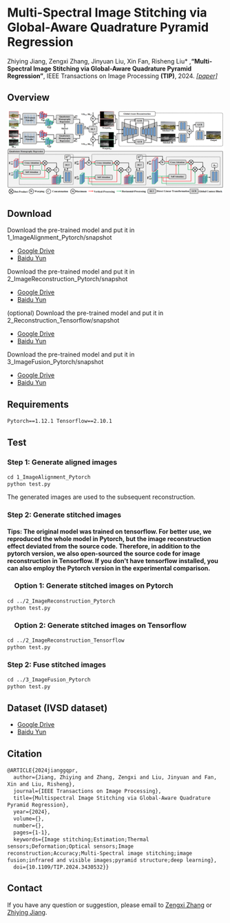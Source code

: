 # Multi-Spectral Image Stitching via Global-Aware Quadrature Pyramid Regression


Zhiying Jiang, Zengxi Zhang, Jinyuan Liu, Xin Fan, Risheng Liu* ,**“Multi-Spectral Image Stitching via Global-Aware Quadrature Pyramid Regression”**, IEEE Transactions on Image Processing **(TIP)**, 2024. [*[paper]*](https://ieeexplore.ieee.org/document/10609325)
## Overview
![Abstract](figures/structure.png)

## Download

Download the pre-trained model and put it in 1_ImageAlignment_Pytorch/snapshot
  - [Google Drive](https://drive.google.com/file/d/1HpiEB2KvUKBvzX1n-TAHsh8U4sCQg1w3/view?usp=sharing)
  - [Baidu Yun](https://pan.baidu.com/s/1ucdeuGoL9pXyq-18nrcBKQ?pwd=ti0n)

Download the pre-trained model and put it in 2_ImageReconstruction_Pytorch/snapshot
  - [Google Drive](https://drive.google.com/file/d/1oPwDjY0-6HjTRFQ3jX8PFXFiXdYWt2ub/view?usp=sharing)
  - [Baidu Yun](https://pan.baidu.com/s/1ZP4hgBovXnsLHcOReCGnrg?pwd=ssfv)

(optional) Download the pre-trained model and put it in 2_Reconstruction_Tensorflow/snapshot
  - [Google Drive](https://drive.google.com/file/d/1ykjU9cxlnQUwSbFwE8sid3S6GS3K6Hjq/view?usp=sharing)
  - [Baidu Yun](https://pan.baidu.com/s/1NySeY6IeiuGCn5NLQbfiuA?pwd=w75q)

Download the pre-trained model and put it in 3_ImageFusion_Pytorch/snapshot
  - [Google Drive](https://drive.google.com/drive/folders/1hqzaneR__DnkzZexRxsPJ90dsv8OHfAh?usp=sharing)
  - [Baidu Yun](https://pan.baidu.com/s/19ORYNL7GCaBaWpTOX7Cwhg?pwd=g7ge)



## Requirements

```
Pytorch==1.12.1 Tensorflow==2.10.1
```

## Test
### Step 1: Generate aligned images
```
cd 1_ImageAlignment_Pytorch
python test.py
```
The generated images are used to the subsequent reconstruction.

### Step 2: Generate stitched images 
#### Tips: The original model was trained on tensorflow. For better use, we reproduced the whole model in Pytorch, but the image reconstruction effect deviated from the source code. Therefore, in addition to the pytorch version, we also open-sourced the source code for image reconstruction in Tensorflow. If you don't have tensorflow installed, you can also employ the Pytorch version in the experimental comparison.

### &emsp;Option 1: Generate stitched images on Pytorch
```
cd ../2_ImageReconstruction_Pytorch
python test.py
```
### &emsp;Option 2: Generate stitched images on Tensorflow
```
cd ../2_ImageReconstruction_Tensorflow
python test.py
```

### Step 2: Fuse stitched images 
```
cd ../3_ImageFusion_Pytorch
python test.py
```
## Dataset (IVSD dataset)
  - [Google Drive](https://drive.google.com/file/d/1EFS0O-3KujvRJvcRx_Me5W2fdn9jRKGc/view?usp=sharing)
  - [Baidu Yun](https://pan.baidu.com/s/1ZP4hgBovXnsLHcOReCGnrg?pwd=ssfv)

## Citation
```
@ARTICLE{2024jianggqpr,
  author={Jiang, Zhiying and Zhang, Zengxi and Liu, Jinyuan and Fan, Xin and Liu, Risheng},
  journal={IEEE Transactions on Image Processing}, 
  title={Multispectral Image Stitching via Global-Aware Quadrature Pyramid Regression}, 
  year={2024},
  volume={},
  number={},
  pages={1-1},
  keywords={Image stitching;Estimation;Thermal sensors;Deformation;Optical sensors;Image reconstruction;Accuracy;Multi-Spectral image stitching;image fusion;infrared and visible images;pyramid structure;deep learning},
  doi={10.1109/TIP.2024.3430532}}
```
## Contact
If you have any question or suggestion, please email to [Zengxi Zhang](cyouzoukyuu@gmail.com) or [Zhiying Jiang](zyjiang0630@gmail.com).
